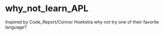 # why_not_learn_APL

Inspired by Code_Report/Connor Hoekstra why not try one of their favorite language?
